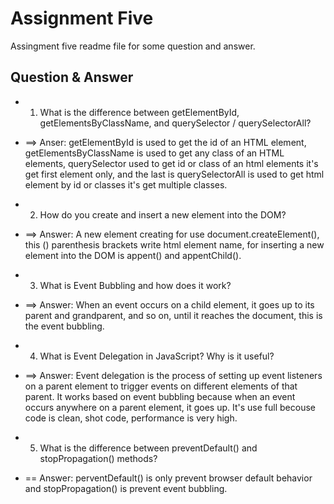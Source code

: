# Assignment Five 
Assingment five readme file for some question and answer.

## Question & Answer
- 1. What is the difference between getElementById, getElementsByClassName, and querySelector / querySelectorAll?
- ==> Anser: getElementById is used to get the id of an HTML element, getElementsByClassName is used to get any class of an HTML elements, querySelector used to get id or class of an html elements it's get first element only, and the last is querySelectorAll is used to get html element by id or classes it's get multiple classes.


- 2. How do you create and insert a new element into the DOM?
- ==> Answer: A new element creating for use document.createElement(), this () parenthesis brackets write html element name, for inserting a new element into the DOM is appent() and appentChild().


- 3. What is Event Bubbling and how does it work?
- ==> Answer: When an event occurs on a child element, it goes up to its parent and grandparent, and so on, until it reaches the document, this is the event bubbling.


- 4. What is Event Delegation in JavaScript? Why is it useful?
- ==> Answer: Event delegation is the process of setting up event listeners on a parent element to trigger events on different elements of that parent. It works based on event bubbling because when an event occurs anywhere on a parent element, it goes up. It's use full becouse code is clean, shot code, performance is very high.


- 5. What is the difference between preventDefault() and stopPropagation() methods?
- == Answer: perventDefault() is only prevent browser default behavior and stopPropagation() is prevent event bubbling.
